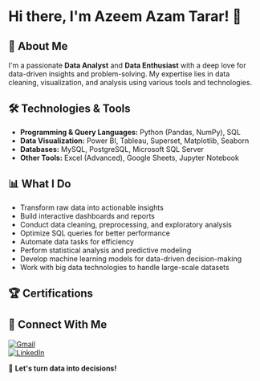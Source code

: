 
# Hi there, I'm Azeem Azam Tarar! 👋

## 🚀 About Me
I'm a passionate **Data Analyst** and **Data Enthusiast** with a deep love for data-driven insights and problem-solving. My expertise lies in data cleaning, visualization, and analysis using various tools and technologies.

## 🛠 Technologies & Tools
- **Programming & Query Languages:** Python (Pandas, NumPy), SQL
- **Data Visualization:** Power BI, Tableau, Superset, Matplotlib, Seaborn
- **Databases:** MySQL, PostgreSQL, Microsoft SQL Server
- **Other Tools:** Excel (Advanced), Google Sheets, Jupyter Notebook

## 📊 What I Do
- Transform raw data into actionable insights
- Build interactive dashboards and reports
- Conduct data cleaning, preprocessing, and exploratory analysis
- Optimize SQL queries for better performance
- Automate data tasks for efficiency
- Perform statistical analysis and predictive modeling
- Develop machine learning models for data-driven decision-making
- Work with big data technologies to handle large-scale datasets

## 🏆 Certifications



## 📧 Connect With Me
[![Gmail](https://img.shields.io/badge/Gmail-D14836?style=for-the-badge&logo=gmail&logoColor=white)](mailto:azamazeem13@gmail.com)  
[![LinkedIn](https://img.shields.io/badge/LinkedIn-0077B5?style=for-the-badge&logo=linkedin&logoColor=white)](https://www.linkedin.com/in/azeem-azam-tarar-3a9501222)  

🚀 **Let's turn data into decisions!**


